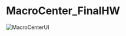 # MacroCenter_FinalHW


![MacroCenterUI](https://github.com/ZehraKahraman/MacroCenter_FinalHW/assets/129938191/9c6388ae-3ac5-40ae-9cbc-09f21acb570b)
